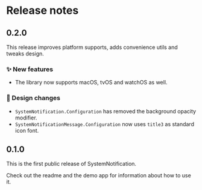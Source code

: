 # Release notes


## 0.2.0

This release improves platform supports, adds convenience utils and tweaks design. 

### ✨ New features

* The library now supports macOS, tvOS and watchOS as well. 

### 🎨 Design changes

* `SystemNotification.Configuration` has removed the background opacity modifier. 
* `SystemNotificationMessage.Configuration` now uses `title3` as standard icon font.


## 0.1.0

This is the first public release of SystemNotification. 

Check out the readme and the demo app for information about how to use it.
